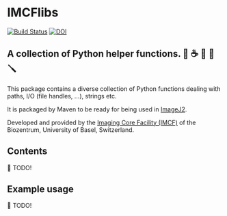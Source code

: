 # IMCFlibs

[![Build Status](https://travis-ci.com/imcf/python-imcflibs.svg?branch=master)](https://travis-ci.com/imcf/python-imcflibs)
[![DOI](https://zenodo.org/badge/156891364.svg)](https://zenodo.org/badge/latestdoi/156891364)

## A collection of Python helper functions. 🐍 ☕ 🔩 🔧 🪛

This package contains a diverse collection of Python functions dealing with
paths, I/O (file handles, ...), strings etc.

It is packaged by Maven to be ready for being used in [ImageJ2][imagej].

Developed and provided by the [Imaging Core Facility (IMCF)][imcf] of the
Biozentrum, University of Basel, Switzerland.

## Contents

📝 TODO!

## Example usage

📝 TODO!

[imcf]: https://www.biozentrum.unibas.ch/imcf
[imagej]: https://imagej.net
